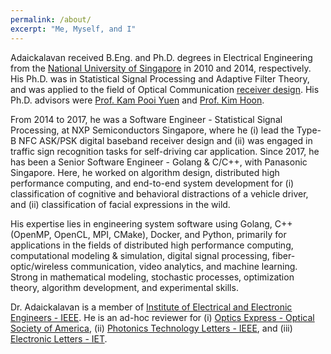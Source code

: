 ```yaml
---
permalink: /about/
excerpt: "Me, Myself, and I"
---
```


Adaickalavan received B.Eng. and Ph.D. degrees in Electrical Engineering from the [National University of Singapore](http://www.nus.edu.sg/) in 2010 and 2014, respectively. His Ph.D. was in Statistical Signal Processing and Adaptive Filter Theory, and was applied to the field of Optical Communication <a href="/portfolio/cwdaml_and_adaptivecwda/">receiver design</a>. His Ph.D. advisors were [Prof. Kam Pooi Yuen](https://www.eng.nus.edu.sg/ece/staff/pooi-yuen-kam/) and [Prof. Kim Hoon](https://ee.kaist.ac.kr/node/12357).

From 2014 to 2017, he was a Software Engineer - Statistical Signal Processing, at NXP Semiconductors Singapore, where he (i) lead the Type-B NFC ASK/PSK digital baseband receiver design and (ii) was engaged in traffic sign recognition tasks for self-driving car application. Since 2017, he has been a Senior Software Engineer - Golang & C/C++, with Panasonic Singapore. Here, he worked on algorithm design, distributed high performance computing, and end-to-end system development for (i) classification of cognitive and behavioral distractions of a vehicle driver, and (ii) classification of facial expressions in the wild.

His expertise lies in engineering system software using Golang, C++ (OpenMP, OpenCL, MPI, CMake), Docker, and Python, primarily for applications in the fields of distributed high performance computing, computational modeling & simulation, digital signal processing, fiber-optic/wireless communication, video analytics, and machine learning. Strong in mathematical modeling, stochastic processes, optimization theory, algorithm development, and experimental skills.

Dr. Adaickalavan is a member of [Institute of Electrical and Electronic Engineers - IEEE](https://www.ieee.org/index.html). He is an ad-hoc reviewer for (i) [Optics Express - Optical Society of America](http://www.osa.org/en-us/home/), (ii) [Photonics Technology Letters - IEEE](http://ieeexplore.ieee.org/xpl/RecentIssue.jsp?punumber=68), and (iii) [Electronic Letters - IET](http://digital-library.theiet.org/content/journals/el).
